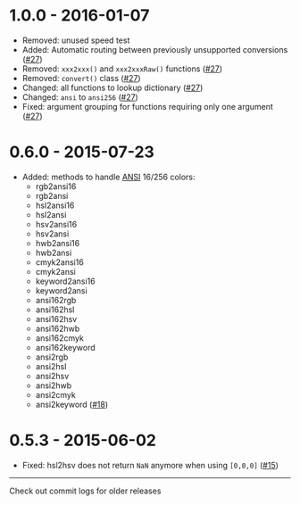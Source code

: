 # 1.0.0 - 2016-01-07

- Removed: unused speed test
- Added: Automatic routing between previously unsupported conversions
  ([#27](https://github.com/Qix-/color-convert/pull/27))
- Removed: `xxx2xxx()` and `xxx2xxxRaw()` functions
  ([#27](https://github.com/Qix-/color-convert/pull/27))
- Removed: `convert()` class
  ([#27](https://github.com/Qix-/color-convert/pull/27))
- Changed: all functions to lookup dictionary
  ([#27](https://github.com/Qix-/color-convert/pull/27))
- Changed: `ansi` to `ansi256`
  ([#27](https://github.com/Qix-/color-convert/pull/27))
- Fixed: argument grouping for functions requiring only one argument
  ([#27](https://github.com/Qix-/color-convert/pull/27))

# 0.6.0 - 2015-07-23

- Added: methods to handle
  [ANSI](https://en.wikipedia.org/wiki/ANSI_escape_code#Colors) 16/256 colors:
  - rgb2ansi16
  - rgb2ansi
  - hsl2ansi16
  - hsl2ansi
  - hsv2ansi16
  - hsv2ansi
  - hwb2ansi16
  - hwb2ansi
  - cmyk2ansi16
  - cmyk2ansi
  - keyword2ansi16
  - keyword2ansi
  - ansi162rgb
  - ansi162hsl
  - ansi162hsv
  - ansi162hwb
  - ansi162cmyk
  - ansi162keyword
  - ansi2rgb
  - ansi2hsl
  - ansi2hsv
  - ansi2hwb
  - ansi2cmyk
  - ansi2keyword
    ([#18](https://github.com/harthur/color-convert/pull/18))

# 0.5.3 - 2015-06-02

- Fixed: hsl2hsv does not return `NaN` anymore when using `[0,0,0]`
  ([#15](https://github.com/harthur/color-convert/issues/15))

______________________________________________________________________

Check out commit logs for older releases
